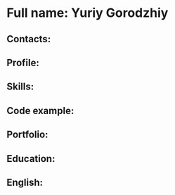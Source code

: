 # Full name: Yuriy Gorodzhiy

## Contacts:

## Profile:

## Skills:


## Code example:

## Portfolio:

## Education:

## English:
